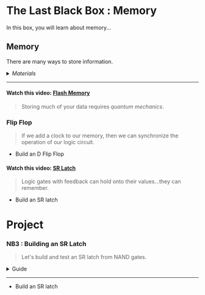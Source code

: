 # The Last Black Box : Memory
In this box, you will learn about memory...

## Memory
There are many ways to store information.

<details><summary><i>Materials</i></summary><p>

Name|Depth|Description| # |Data|Link|
:-------|:---:|:----------|:-:|:--:|:--:|
Gate (NAND)|10|4xNAND gate|2|[-D-](/boxes/memory/_resources/datasheets/NAND_gates.pdf)|[-L-](https://uk.farnell.com/texas-instruments/cd4011be/ic-4000-cmos-4011-dip14-18v/dp/3120113)

</p></details><hr>

#### Watch this video: [Flash Memory](https://vimeo.com/1033230293)
> Storing much of your data requires *quantum mechanics*.


### Flip Flop
> If we add a clock to our memory, then we can synchronize the operation of our logic circuit.

- Build an D Flip Flop

#### Watch this video: [SR Latch](https://vimeo.com/1033238234)
> Logic gates with feedback can hold onto their values...they can remember.

- Build an SR latch

# Project
### NB3 : Building an SR Latch
> Let's build and test an SR latch from NAND gates.

<details><summary><weak>Guide</weak></summary>
:-:-: A video guide to completing this project can be viewed <a href="https://vimeo.com/1033234541" target="_blank" rel="noopener noreferrer">here</a>.
</details><hr>

- Build an SR latch

